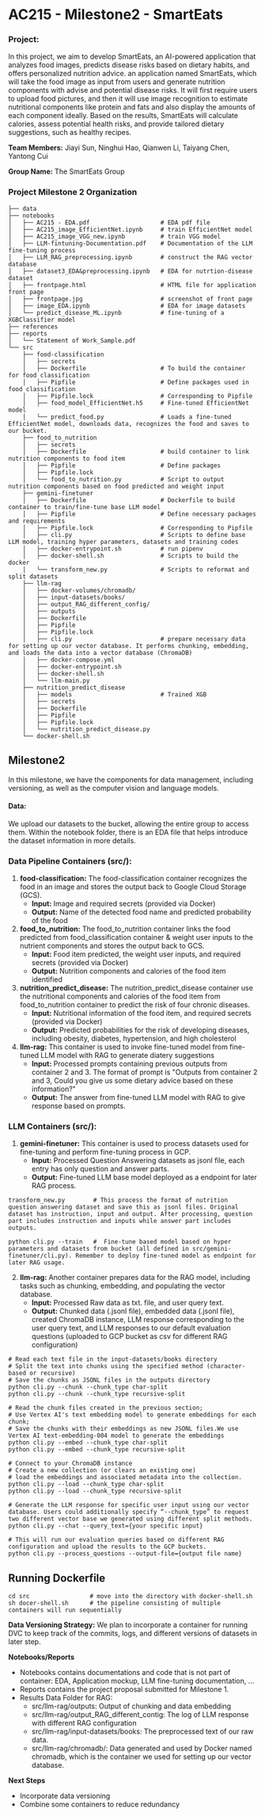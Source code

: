 # AC215 - Milestone2 - SmartEats

### Project:
In this project, we aim to develop SmartEats, an AI-powered application that analyzes food images, predicts disease risks based on dietary habits, and offers personalized nutrition advice. 
an application named SmartEats, which will take the food image as input from users and generate nutrition components with advise and potential disease risks. It will first require users to upload food pictures, and then it will use image recognition to estimate nutritional components like protein and fats and also display the amounts of each
component ideally. Based on the results, SmartEats will calculate calories, assess potential health risks, and provide tailored dietary suggestions, such as healthy recipes.

**Team Members:**
Jiayi Sun, Ninghui Hao, Qianwen Li, Taiyang Chen, Yantong Cui

**Group Name:**
The SmartEats Group

### Project Milestone 2 Organization

```
├── data 
├── notebooks
│   ├── AC215 - EDA.pdf                    # EDA pdf file 
│   ├── AC215_image_EfficientNet.ipynb     # train EfficientNet model
│   ├── AC215_image_VGG_new.ipynb          # train VGG model
│   ├── LLM-fintuning-Documentation.pdf    # Documentation of the LLM fine-tuning process
│   ├── LLM_RAG_preprocessing.ipynb        # construct the RAG vector database
│   ├── dataset3_EDA&preprocessing.ipynb   # EDA for nutrtion-disease dataset
│   ├── frontpage.html                     # HTML file for application front page
│   ├── frontpage.jpg                      # screenshot of front page
│   ├── image_EDA.ipynb                    # EDA for image datasets
│   └── predict_disease_ML.ipynb           # fine-tuning of a XGBClassifier model
├── references
├── reports
│   └── Statement of Work_Sample.pdf
└── src
    ├── food-classification
    │   ├── secrets
    │   ├── Dockerfile                     # To build the container for food classification
    │   ├── Pipfile                        # Define packages used in food classification
    │   ├── Pipfile.lock                   # Corresponding to Pipfile
    │   ├── food_model_EfficientNet.h5     # Fine-tuned EfficientNet model
    │   └── predict_food.py                # Loads a fine-tuned EfficientNet model, downloads data, recognizes the food and saves to our bucket.
    ├── food_to_nutrition
    │   ├── secrets                        
    │   ├── Dockerfile                     # build container to link nutrition components to food item
    │   ├── Pipfile                        # Define packages
    │   ├── Pipfile.lock
    │   └── food_to_nutrition.py           # Script to output nutrition components based on food predicted and weight input
    ├── gemini-finetuner
    │   ├── Dockerfile                     # Dockerfile to build container to train/fine-tune base LLM model
    │   ├── Pipfile                        # Define necessary packages and requirements
    │   ├── Pipfile.lock                   # Corresponding to Pipfile
    │   ├── cli.py                         # Scripts to define base LLM model, training hyper parameters, datasets and training codes
    │   ├── docker-entrypoint.sh           # run pipenv
    │   ├── docker-shell.sh                # Scripts to build the docker
    │   └── transform_new.py               # Scripts to reformat and split datasets
    ├── llm-rag
    │   ├── docker-volumes/chromadb/
    │   ├── input-datasets/books/
    │   ├── output_RAG_different_config/
    │   ├── outputs
    │   ├── Dockerfile
    │   ├── Pipfile
    │   ├── Pipfile.lock
    │   ├── cli.py                         # prepare necessary data for setting up our vector database. It performs chunking, embedding, and loads the data into a vector database (ChromaDB)
    │   ├── docker-compose.yml
    │   ├── docker-entrypoint.sh
    │   ├── docker-shell.sh
    │   └── llm-main.py
    ├── nutrition_predict_disease
    │   ├── models                         # Trained XGB
    │   ├── secrets
    │   ├── Dockerfile
    │   ├── Pipfile
    │   ├── Pipfile.lock
    │   └── nutrition_predict_disease.py
    └── docker-shell.sh
```

## Milestone2 ###

In this milestone, we have the components for data management, including versioning, as well as the computer vision and language models.

#### Data:
We upload our datasets to the bucket, allowing the entire group to access them. Within the notebook folder, there is an EDA file that helps introduce the dataset information in more details. 


### Data Pipeline Containers (src/):
1. **food-classification:** The food-classification container recognizes the food in an image and stores the output back to Google Cloud Storage (GCS).
    - **Input:** Image and required secrets (provided via Docker)
    - **Output:** Name of the detected food name and predicted probability of the food
2. **food_to_nutrition:** The food_to_nutrition container links the food predicted from food_classification container & weight user inputs to the nutrient components and stores the output back to GCS.
    - **Input:** Food item predicted, the weight user inputs, and required secrets (provided via Docker)
    - **Output:** Nutrition components and calories of the food item identified
3. **nutrition_predict_disease:** The nutrition_predict_disease container use the nutritional components and calories of the food item from food_to_nutrition container to predict the risk of four chronic diseases. 
    - **Input:** Nutritional information of the food item, and required secrets (provided via Docker)
    - **Output:** Predicted probabilities for the risk of developing diseases, including obesity, diabetes, hypertension, and high cholesterol
4. **llm-rag:** This container is used to invoke fine-tuned model from fine-tuned LLM model with RAG to generate diatery suggestions
    - **Input:** Processed prompts containing previous outputs from container 2 and 3. The format of prompt is "Outputs from container 2 and 3, Could you give us some dietary advice based on these information?"
    - **Output:** The answer from fine-tuned LLM model with RAG to give response based on prompts.


### LLM Containers (src/):
1. **gemini-finetuner:** This container is used to process datasets used for fine-tuning and perform fine-tuning process in GCP.
    - **Input:** Processed Question Answering datasets as jsonl file, each entry has only question and answer parts.
    - **Output:** Fine-tuned LLM base model deployed as a endpoint for later RAG process.
  ```
  transform_new.py        # This process the format of nutrition question answering dataset and save this as jsonl files. Original dataset has instruction, input and output. After processing, question part includes instruction and inputs while answer part includes outputs.
  
  python cli.py --train   #  Fine-tune based model based on hyper parameters and datasets from bucket (all defined in src/gemini-finetuner/cli.py). Remember to deploy fine-tuned model as endpoint for later RAG usage.
  ```

2. **llm-rag:** Another container prepares data for the RAG model, including tasks such as chunking, embedding, and populating the vector database.
    - **Input:** Processed Raw data as txt. file, and user query text.
    - **Output:** Chunked data (.jsonl file), embedded data (.jsonl file), created ChromaDB instance, LLM response corresponding to the user query text, and LLM responses to our default evaluation questions (uploaded to GCP bucket as csv for different RAG configuration)
  
  ```
  # Read each text file in the input-datasets/books directory
  # Split the text into chunks using the specified method (character-based or recursive)
  # Save the chunks as JSONL files in the outputs directory
  python cli.py --chunk --chunk_type char-split
  python cli.py --chunk --chunk_type recursive-split
  ```

  ```
  # Read the chunk files created in the previous section;
  # Use Vertex AI's text embedding model to generate embeddings for each chunk;
  # Save the chunks with their embeddings as new JSONL files.We use Vertex AI text-embedding-004 model to generate the embeddings
  python cli.py --embed --chunk_type char-split
  python cli.py --embed --chunk_type recursive-split
  ```

  ```
  # Connect to your ChromaDB instance
  # Create a new collection (or clears an existing one)
  # load the embeddings and associated metadata into the collection.
  python cli.py --load --chunk_type char-split
  python cli.py --load --chunk_type recursive-split
  ```

  ```
  # Generate the LLM response for specific user input using our vector database. Users could additionally specify “--chunk_type” to request two different vector base we generated using different split methods. 
  python cli.py --chat --query_text={your specific input}
  ```

  ```
  # This will run our evaluation queries based on different RAG configuration and upload the results to the GCP buckets.
  python cli.py --process_questions --output-file={output file name}
  ```


## Running Dockerfile
```
cd src                 # move into the directory with docker-shell.sh
sh docer-shell.sh      # the pipeline consisting of multiple containers will run sequentially 
```

**Data Versioning Strategy:**
We plan to incorporate a container for running DVC to keep track of the commits, logs, and different versions of datasets in later step. 

**Notebooks/Reports**
- Notebooks contains documentations and code that is not part of container: EDA, Application mockup, LLM fine-tuning documentation, ...
- Reports contains the project proposal submitted for Milestone 1.
- Results Data Folder for RAG:
   - src/llm-rag/outputs: Output of chunking and data embedding
   - src/llm-rag/output_RAG_different_contig: The log of LLM response with different RAG configuration
   - src/llm-rag/input-datasets/books: The preprocessed text of our raw data.
   - src/llm-rag/chromadb/: Data generated and used by Docker named chromadb, which is the container we used for setting up our vector database.

**Next Steps**
- Incorporate data versioning
- Combine some containers to reduce redundancy
  
